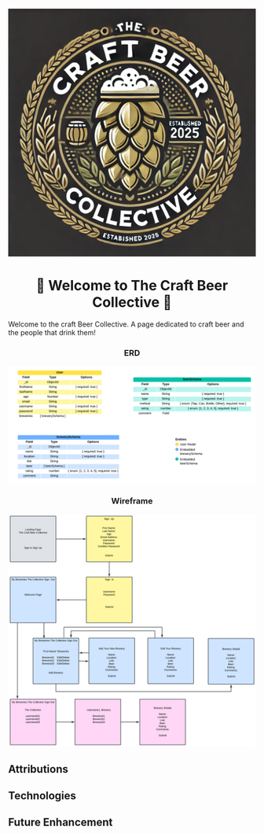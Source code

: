 ![Logo](./public/images/cbc-logo-black.PNG)
<h1 align="center">🍺 Welcome to The Craft Beer Collective 🍺</h1>

Welcome to the craft Beer Collective. A page dedicated to craft beer and the people that drink them!

<h3 align="center">ERD</h3>

![ERD](./public/images/ERD.png)


<h3 align="center">Wireframe</h3>

![Wireframe](./public/images/Wireframe.png)

## Attributions


## Technologies


## Future Enhancement
